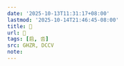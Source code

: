 ```yaml
---
date: '2025-10-13T11:31:17+08:00'
lastmod: '2025-10-14T21:46:45-08:00'
title: 󰨺
url: 󰨺
tags: [启, 呇]
src: GHZR, DCCV
note:
---
```


